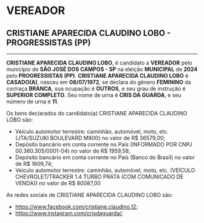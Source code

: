 # VEREADOR
## CRISTIANE APARECIDA CLAUDINO LOBO - PROGRESSISTAS (PP)
---
**CRISTIANE APARECIDA CLAUDINO LOBO**, é candidato a **VEREADOR** pelo município de **SÃO JOSÉ DOS CAMPOS - SP** na eleição **MUNICIPAL** de **2024** pelo **PROGRESSISTAS (PP)**.
**CRISTIANE APARECIDA CLAUDINO LOBO** é **CASADO(A)**, nasceu em **08/07/1972**, se declara do gênero **FEMININO** da cor/raça **BRANCA**, sua ocupação é **OUTROS**, e seu grau de instrução é **SUPERIOR COMPLETO**.
Seu nome de urna é **CRIS DA GUARDA**, e seu número de urna é **11**.

Os bens declarados do candidato(a) CRISTIANE APARECIDA CLAUDINO LOBO são: 
- Veículo automotor terrestre: caminhão, automóvel, moto, etc. (JTA/SUZUKI BOULEVARD M800) no valor de R$ 36579,00;
- Depósito bancário em conta corrente no País (INFORMADO POR CNPJ 00.360.305/0001-04) no valor de R$ 1959,58;
- Depósito bancário em conta corrente no País (Banco do Brasil) no valor de R$ 1609,74;
- Veículo automotor terrestre: caminhão, automóvel, moto, etc. (VEICULO CHEVROLET/TRACKER 1.4 TURBO PRATA (COM COMUNICADO DE VENDA)) no valor de R$ 80087,00

As redes sociais de CRISTIANE APARECIDA CLAUDINO LOBO são:
- https://www.facebook.com/cristiane.claudino.12;
- https://www.instagram.com/crisdaguarda/;